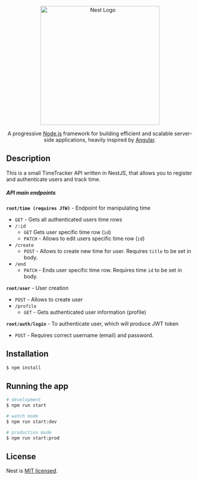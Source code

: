 <p align="center">
  <a href="http://nestjs.com/" target="blank"><img src="https://nestjs.com/img/logo_text.svg" width="320" alt="Nest Logo" /></a>
</p>

[travis-image]: https://api.travis-ci.org/nestjs/nest.svg?branch=master
[travis-url]: https://travis-ci.org/nestjs/nest
[linux-image]: https://img.shields.io/travis/nestjs/nest/master.svg?label=linux
[linux-url]: https://travis-ci.org/nestjs/nest
  
  <p align="center">A progressive <a href="http://nodejs.org" target="blank">Node.js</a> framework for building efficient and scalable server-side applications, heavily inspired by <a href="https://angular.io" target="blank">Angular</a>.</p>
    <p align="center">

## Description

This is a small TimeTracker API written in NestJS, that allows you to register and authenticate users and track time.

##### API main endpoints

**`root/time (requires JTW)`** - Endpoint for manipulating time
  - `GET` - Gets all authenticated users time rows
  - `/:id`
    - `GET` Gets user specific time row (`id`)
    - `PATCH` - Allows to edit users specific time row (`id`)
  - `/create`
    - `POST` - Allows to create new time for user. Requires `title` to be set in body.
  - `/end`
    - `PATCH` - Ends user specific time row. Requires time `id` to be set in body.

**`root/user`** - User creation
  - `POST` - Allows to create user
  - `/profile`
    - `GET` - Gets authenticated user information (profile)

**`root/auth/login`** - To authenticate user, which will produce JWT token
  - `POST` - Requires correct username (email) and password.

## Installation

```bash
$ npm install
```

## Running the app

```bash
# development
$ npm run start

# watch mode
$ npm run start:dev

# production mode
$ npm run start:prod
```

## License

  Nest is [MIT licensed](LICENSE).
